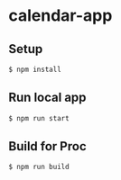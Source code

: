 # calendar-app

## Setup

```sh
$ npm install
```

## Run local app

```sh
$ npm run start
```

## Build for Proc

```sh
$ npm run build
```
